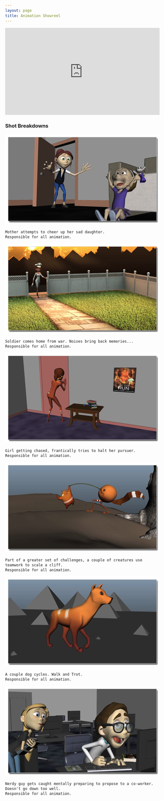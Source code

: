 ```yaml
---
layout: page
title: Animation Showreel
---
```


<div class="js-video [vimeo, widescreen]"><iframe src="https://player.vimeo.com/video/116549926" width="500" height="281" frameborder="0" webkitallowfullscreen mozallowfullscreen allowfullscreen></iframe></div>

### Shot Breakdowns

![reelthumb](thumb_playdough.png)

    Mother attempts to cheer up her sad daughter.
    Responsible for all animation.

![reelthumb](thumb_soldier.png)

    Soldier comes home from war. Noises bring back memories...
    Responsible for all animation.

![reelthumb](thumb_door_block.png)

    Girl getting chased, frantically tries to halt her pursuer.
    Responsible for all animation.

![reelthumb](thumb_cliff.png)

    Part of a greater set of challenges, a couple of creatures use teamwork to scale a cliff.
    Responsible for all animation.

![reelthumb](thumb_dog.png)

    A couple dog cycles. Walk and Trot.
    Responsible for all animation.

![reelthumb](thumb_proposal.png)

    Nerdy guy gets caught mentally preparing to propose to a co-worker. Doesn't go down too well.
    Responsible for all animation.
